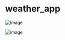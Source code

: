 # weather_app
![image](https://user-images.githubusercontent.com/75130949/192053333-4af9f1c2-2c11-4a3d-8421-c14ad9116f39.png)

![image](https://user-images.githubusercontent.com/75130949/192053312-a201526c-54a5-402e-b0d7-cb3c99e4b89c.png)

